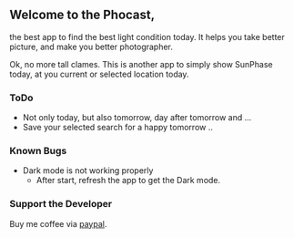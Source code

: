 ## Welcome to the Phocast,
the best app to find the best light condition today. It helps you take better picture, and make you  better photographer.

Ok, no more tall clames. This is another app to simply show SunPhase today, at you current or selected location today.

### ToDo
* Not only today, but also tomorrow, day after tomorrow and ...
* Save your selected search for a happy tomorrow ..

### Known Bugs
* Dark mode is not working properly
  * After start, refresh the app to get the Dark mode.

### Support the Developer
Buy me coffee via [paypal](https://paypal.me/banerjeerudra?locale.x=en_GB).
